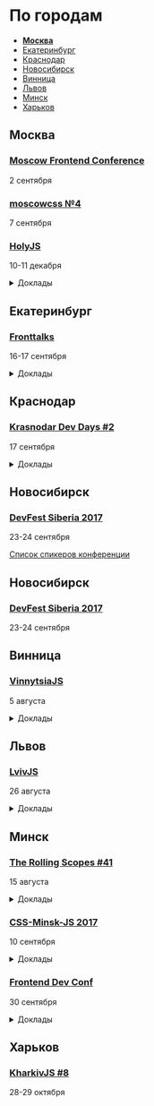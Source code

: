 # По городам

- **[Москва](#Москва)**
- [Екатеринбург](#Екатеринбург)
- [Краснодар](#Краснодар)
- [Новосибирск](#Новосибирск)
- [Винница](#Винница)
- [Львов](#Львов)
- [Минск](#Минск)
- [Харьков](#Харьков)

## Москва

### [Moscow Frontend Conference](http://frontconf.moscow)

2 сентября

### [moscowcss №4](https://www.facebook.com/cssmoscow)

7 сентября 

### [HolyJS](https://holyjs-moscow.ru/)

10-11 декабря

<details>
  <summary>Доклады</summary>
  
  - «The Post JavaScript Apocalypse», Douglas Crockford
  - «Managing Asynchronicity with RQ», Douglas Crockford
  - «New Adventures in Responsive Web Design», Виталий Фридман
  - «Big Bang Redesign: Smashing Magazine’s 2017 Relaunch, a Case Study», Виталий Фридман
  - «Better, faster, stronger — getting more from the web platform», Martin Splitt
  - «/Reg(exp){2}lained/: Demystifying Regular Expressions», Lea Verou
  - «Bending time with Schedulers and RxJS 5», Gerard Sans
  - «HyperDB — a scalable key-value store», Mathias Buus Madsen
  - «Testing serverless applications», Slobodan Stojanovic

</details>

<!-- 
 -->
## Екатеринбург

### [Fronttalks](http://fronttalks.ru)

16-17 сентября

<details>
  <summary>Доклады</summary>

  - «Rendering performance inside out», Martin Splitt
  - «Тестируем пользовательские сценарии вместе с Гермионой», Николай Ильченко
  - «Waaaaasm?», Валерий Кузьмин
  - «Нативная валидация как фреймворк», Павел Ловцевич
  - «Lessons from the field: bringing digital products to emerging markets», Ally Long

</details>

<!-- 
 -->
## Краснодар

### [Krasnodar Dev Days #2](https://krddevdays.ru)

17 сентября

<details>
  <summary>Доклады</summary>

  - «Nuxt.js — фреймворк для приложений на Vue.js», Андрей Солодовников
  - «Построение высокопроизводительного отказоустойчивого хранилища для Big Data и Stateful сервисов», Евгений Хашин
  - «Тест Джоэла Спольски. 20 лет спустя. Наши дни», Иван Муратов
  - «get git», Александр Иванов
  - «Кросс-функциональные команды и самоорганизация в основе Agile», Денис Сальников
  - «Realm vs CoreData», Ник Ков
  - «Зачем мне Python?», Виктор Тыщенко
  - «WinDbg & Co. : отладка .Net приложений», Павел Колмаков

</details>

<!-- 
 -->

## Новосибирск

### [DevFest Siberia 2017](http://it-events.com/events/9055)

23-24 сентября

  [Список спикеров конференции](https://gdg-siberia.com/speakers/)

<!-- 
 -->
## Новосибирск

### [DevFest Siberia 2017](https://gdg-siberia.com)

23-24 сентября

<!-- 
 -->
## Винница

### [VinnytsiaJS](http://vinnytsiajs.org/)

5 августа

<details>
  <summary>Доклады</summary>

  - «Accelerated Mobile Pages: Making the Web Fast and Compelling», Denis Vlassenko
  - «Custom CLI tools in the project. Flexibility and comfort for every day tasks automatisation. Command line tools in NodeJS: How to create, where to use, how to adopt for the project. General overview, tools, common tasks etc.», Denis Kuzin
  - «React Next - Fiber and Some other neat things», Yevhen Shemet
  - «Multipackages applications: what? why? when?», Andrey Kucherenko
  - «PWA - native apps power in web», Borys Mohyla
  - «Serverless applications with cross-cloud experience», Andriy Deren
  - «Docker for Node.js Developer», Nikita Galkin
  - «Project experience in Angular2+», Kostiantyn Hryshyn
  - «Machines must suffer», Oleksandr Pavlyshch
  - «The portrait of professional developer 3.0», Mikalai Alimenkou
  - «Strict JavaScript», Helen Zhukova
  - «Perf again? Let's play fonts», Artem Denysov
  - «NestJS. When patterns matters», Ostap Chervak

</details>

<!-- 
 -->
## Львов

### [LvivJS](http://www.lvivjs.org.ua/)

26 августа

<details>
  <summary>Доклады</summary>

  - «WebVR - the next frontier», Martin Splitt
  - «Honey, we have a chatbot», Roman Rodomanskyy 
  - «Code Transformation for Fun and Profit», Roman Liutikov
  - «Building serverless applications with firebase and google functions», Artem Arkhipov
  - «TV in Browsers: Live Cases», Aliaksandr Karlovich
  - «Evolutionary Programming on JS», Dmytro Tarasenko
  - «How to hack a node app?», Assim Hussain
  - «Cannibal UI», Vadim Makeev
  - «Web is secure. Let's hack it», Andriy Vandakurov

</details>

<!-- 
 -->
## Минск 

### [The Rolling Scopes #41](https://minsk.rollingscopes.com/)

15 августа

<details>
  <summary>Доклады</summary>

  - «Декорируем JavaScript», Денис Влассенко
  - «История одного проекта Wargaming», Петр Романовский
  - «Persistent memory and Linux», Кирилл Шутемов

</details>

### [CSS-Minsk-JS 2017](http://css-minsk-js.by)

10 сентября

<details>
  <summary>Доклады</summary>

  - «Why Fast Matters», Harry Roberts
  - «Clever, stop being so», Hugo Giraudel
  - «CSS Houdini: From CSS Custom Properties to JavaScript Worklets and back», Serg Hospodarets
  - «Breaking the norm with CSS», Aga Naplocha
  - «I18N - you doing it wrong!.. probably…», Aleksey Okhrimenko
  - «TBA», Nikita Prokopov
  - «TBA», Alexey Ivanov
  - «TBA», Martin Splitt
  - «TBA», Eva Lettner
  - «TBA», Robert Haritonov
  - «TBA», Zarema Khalilova
  - «TBA», Manuel Matuzovic
  - «TBA», Zach Leatherman
  - «TBA», Yuriy Artyukh

</details>

### [Frontend Dev Conf](https://fdconf.by/ru/)

30 сентября

<details>
  <summary>Доклады</summary>

  - «Bring WEB to the game client», Maxim Schepelin (Wargaming)
  - «The rise of Javascript Robotics», Markus Leutwyler
  - «A deep dive into the web-audio API», Sam Bellen
  - «Handling GraphQL with React and Apollo», Radoslav Stankov
  - «Accessibility as Performance», Estelle Weyl
  - «Квант изменения. Реактивные реакции на React», Антон Киршанов
  - «8 1/2 things about serverless», Slobodan Stojanovic
  - «Почему мне зашел PWA?», Тимофей Лавренюк
  - «Feedback first», Ilya Birman
  - «Создаём виртуальный тур», Игорь Еростенко
  - «Юнит тестирование для ленивых», Владимир Дашукевич
  - «The Compiler & You — Pleasant PureScript», Christoph Hegemann

</details>

<!-- 
 -->
## Харьков

### [KharkivJS #8](http://kharkivjs.org/)

28-29 октября
